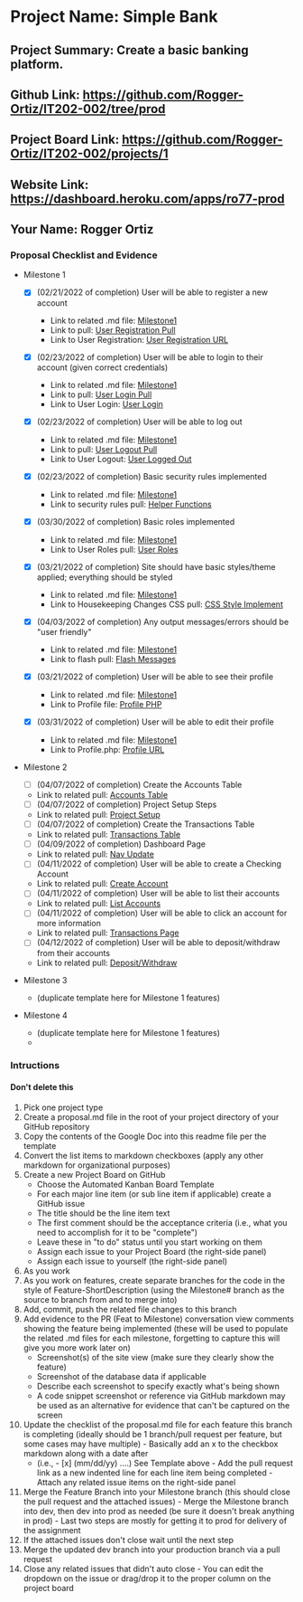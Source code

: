 # Project Name: Simple Bank
## Project Summary: Create a basic banking platform.
## Github Link: https://github.com/Rogger-Ortiz/IT202-002/tree/prod
## Project Board Link: https://github.com/Rogger-Ortiz/IT202-002/projects/1
## Website Link: https://dashboard.heroku.com/apps/ro77-prod
## Your Name: Rogger Ortiz

<!-- Line item / Feature template (use this for each bullet point) -- DO NOT DELETE THIS SECTION


- [ ] \(mm/dd/yyyy of completion) Feature Title (from the proposal bullet point, if it's a sub-point indent it properly)
  -  Link to related .md file: [Link Name](link url)

 End Line item / Feature Template -- DO NOT DELETE THIS SECTION --> 
 
 
### Proposal Checklist and Evidence

- Milestone 1
  - [x] \(02/21/2022 of completion) User will be able to register a new account
    -  Link to related .md file: [Milestone1](https://github.com/Rogger-Ortiz/IT202-002/blob/Milestone1/public_html/Project/milestone1.md)
    -  Link to pull: [User Registration Pull](https://github.com/Rogger-Ortiz/IT202-002/pull/14)
    -  Link to User Registration: [User Registration URL](https://ro77-prod.herokuapp.com/Project/register.php)

  - [x] \(02/23/2022 of completion) User will be able to login to their account (given correct credentials)
    -  Link to related .md file: [Milestone1](https://github.com/Rogger-Ortiz/IT202-002/blob/Milestone1/public_html/Project/milestone1.md)
    -  Link to pull: [User Login Pull](https://github.com/Rogger-Ortiz/IT202-002/pull/15)
    -  Link to User Login: [User Login](https://ro77-prod.herokuapp.com/Project/login.php)

  - [x] \(02/23/2022 of completion) User will be able to log out
    -  Link to related .md file: [Milestone1](https://github.com/Rogger-Ortiz/IT202-002/blob/Milestone1/public_html/Project/milestone1.md)
    -  Link to pull: [User Logout Pull](https://github.com/Rogger-Ortiz/IT202-002/pull/15)
    -  Link to User Logout: [User Logged Out](https://ro77-prod.herokuapp.com/Project/logout.php)

  - [x] \(02/23/2022 of completion) Basic security rules implemented
    -  Link to related .md file: [Milestone1](https://github.com/Rogger-Ortiz/IT202-002/blob/Milestone1/public_html/Project/milestone1.md)
    -  Link to security rules pull: [Helper Functions](https://github.com/Rogger-Ortiz/IT202-002/pull/16)

  - [x] \(03/30/2022 of completion) Basic roles implemented
    -  Link to related .md file: [Milestone1](https://github.com/Rogger-Ortiz/IT202-002/blob/Milestone1/public_html/Project/milestone1.md)
    -  Link to User Roles pull: [User Roles](https://github.com/Rogger-Ortiz/IT202-002/pull/32)

  - [x] \(03/21/2022 of completion) Site should have basic styles/theme applied; everything should be styled
    -  Link to related .md file: [Milestone1](https://github.com/Rogger-Ortiz/IT202-002/blob/Milestone1/public_html/Project/milestone1.md)
    -  Link to Housekeeping Changes CSS pull: [CSS Style Implement](https://github.com/Rogger-Ortiz/IT202-002/pull/20)

  - [x] \(04/03/2022 of completion) Any output messages/errors should be "user friendly"
    -  Link to related .md file: [Milestone1](https://github.com/Rogger-Ortiz/IT202-002/blob/Milestone1/public_html/Project/milestone1.md)
    -  Link to flash pull: [Flash Messages](https://github.com/Rogger-Ortiz/IT202-002/pull/17)

  - [x] \(03/21/2022 of completion) User will be able to see their profile
    -  Link to related .md file: [Milestone1](https://github.com/Rogger-Ortiz/IT202-002/blob/Milestone1/public_html/Project/milestone1.md)
    -  Link to Profile file: [Profile PHP](https://github.com/Rogger-Ortiz/IT202-002/pull/20)

  - [x] \(03/31/2022 of completion) User will be able to edit their profile
    -  Link to related .md file: [Milestone1](https://github.com/Rogger-Ortiz/IT202-002/blob/Milestone1/public_html/Project/milestone1.md)
    -  Link to Profile.php: [Profile URL](https://ro77-prod.herokuapp.com/Project/profile.php)


- Milestone 2
  - [ ] \(04/07/2022 of completion) Create the Accounts Table
  -  Link to related pull: [Accounts Table](https://github.com/Rogger-Ortiz/IT202-002/pull/50)
  - [ ] \(04/07/2022 of completion) Project Setup Steps
  -  Link to related pull: [Project Setup](https://github.com/Rogger-Ortiz/IT202-002/pull/51)
  - [ ] \(04/07/2022 of completion) Create the Transactions Table
  -  Link to related pull: [Transactions Table](https://github.com/Rogger-Ortiz/IT202-002/pull/52)
  - [ ] \(04/09/2022 of completion) Dashboard Page
  -  Link to related pull: [Nav Update](https://github.com/Rogger-Ortiz/IT202-002/pull/53)
  - [ ] \(04/11/2022 of completion) User will be able to create a Checking Account
  -  Link to related pull: [Create Account](https://github.com/Rogger-Ortiz/IT202-002/pull/56)
  - [ ] \(04/11/2022 of completion) User will be able to list their accounts
  -  Link to related pull: [List Accounts](https://github.com/Rogger-Ortiz/IT202-002/pull/57)
  - [ ] \(04/11/2022 of completion) User will be able to click an account for more information
  -  Link to related pull: [Transactions Page](https://github.com/Rogger-Ortiz/IT202-002/pull/58)
  - [ ] \(04/12/2022 of completion) User will be able to deposit/withdraw from their accounts
  -  Link to related pull: [Deposit/Withdraw](https://github.com/Rogger-Ortiz/IT202-002/pull/59)
  
- Milestone 3
  - (duplicate template here for Milestone 1 features)
- Milestone 4
  - (duplicate template here for Milestone 1 features)
  - 
### Intructions
#### Don't delete this
1. Pick one project type
2. Create a proposal.md file in the root of your project directory of your GitHub repository
3. Copy the contents of the Google Doc into this readme file per the template
4. Convert the list items to markdown checkboxes (apply any other markdown for organizational purposes)
5. Create a new Project Board on GitHub
   - Choose the Automated Kanban Board Template
   - For each major line item (or sub line item if applicable) create a GitHub issue
   - The title should be the line item text
   - The first comment should be the acceptance criteria (i.e., what you need to accomplish for it to be "complete")
   - Leave these in "to do" status until you start working on them
   - Assign each issue to your Project Board (the right-side panel)
   - Assign each issue to yourself (the right-side panel)
6. As you work
  1. As you work on features, create separate branches for the code in the style of Feature-ShortDescription (using the Milestone# branch as the source to branch from and to merge into)
  2. Add, commit, push the related file changes to this branch
  3. Add evidence to the PR (Feat to Milestone) conversation view comments showing the feature being implemented (these will be used to populate the related .md files for each milestone, forgetting to capture this will give you more work later on)
     - Screenshot(s) of the site view (make sure they clearly show the feature)
     - Screenshot of the database data if applicable
     - Describe each screenshot to specify exactly what's being shown
     - A code snippet screenshot or reference via GitHub markdown may be used as an alternative for evidence that can't be captured on the screen
  4. Update the checklist of the proposal.md file for each feature this branch is completing (ideally should be 1 branch/pull request per feature, but some cases may have multiple)
    - Basically add an x to the checkbox markdown along with a date after
      - (i.e.,   - [x] (mm/dd/yy) ....) See Template above
    - Add the pull request link as a new indented line for each line item being completed
    - Attach any related issue items on the right-side panel
  5. Merge the Feature Branch into your Milestone branch (this should close the pull request and the attached issues)
    - Merge the Milestone branch into dev, then dev into prod as needed (be sure it doesn't break anything in prod)
    - Last two steps are mostly for getting it to prod for delivery of the assignment 
  7. If the attached issues don't close wait until the next step
  8. Merge the updated dev branch into your production branch via a pull request
  9. Close any related issues that didn't auto close
    - You can edit the dropdown on the issue or drag/drop it to the proper column on the project board
